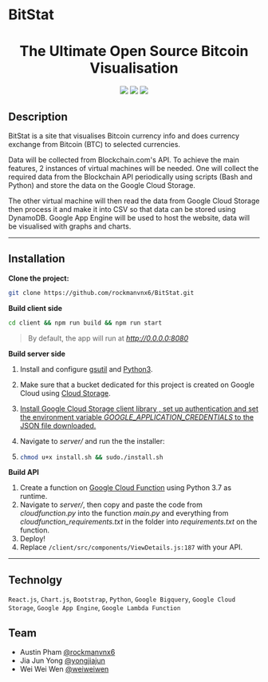 # BitStat
<h1 align="center">
  The Ultimate Open Source Bitcoin Visualisation
</h1>
<p align="center">
<img src="https://img.shields.io/badge/%E2%9C%94%20Code%20Quality-A-green.svg">
<img src="https://img.shields.io/badge/Mobile%20Compatibility-A-red.svg">
<img src="https://img.shields.io/badge/License-MIT-blue.svg">
</p>

## Description

BitStat is a site that visualises Bitcoin currency info and does currency exchange from Bitcoin (BTC) to selected currencies.

Data will be collected from Blockchain.com's API. To achieve the main features, 2 instances of virtual machines will be needed. One will collect the required data from the Blockchain API periodically using scripts (Bash and Python) and store the data on the Google Cloud Storage.

The other virtual machine will then read the data from Google Cloud Storage then process it and make it into CSV so that data can be stored using DynamoDB. Google App Engine will be used to host the website, data will be visualised with graphs and charts.
<hr />

## Installation

**Clone the project:**

```bash
git clone https://github.com/rockmanvnx6/BitStat.git
```

**Build client side**

```bash
cd client && npm run build && npm run start
```

> By default, the app will run at *http://0.0.0.0:8080*

**Build server side**

1. Install and configure [gsutil](https://cloud.google.com/storage/docs/gsutil_install) and [Python3](https://docs.python-guide.org/starting/install3/linux/).

2. Make sure that a bucket dedicated for this project is created on Google Cloud using [Cloud Storage](https://console.cloud.google.com/storage/).

3. [Install Google Cloud Storage client library , set up authentication and set the environment variable *GOOGLE_APPLICATION_CREDENTIALS* to the JSON file downloaded.](https://cloud.google.com/storage/docs/reference/libraries#client-libraries-usage-python)

4. Navigate to *server/* and run the the installer:

5. ```bash
   chmod u+x install.sh && sudo./install.sh
   ```

**Build API**

1. Create a function on [Google Cloud Function](https://console.cloud.google.com/functions) using Python 3.7 as runtime.
2. Navigate to *server/*, then copy and paste the code from *cloudfunction.py* into the function *main.py* and everything from *cloudfunction_requirements.txt* in the folder into *requirements.txt* on the function.
3. Deploy!
4. Replace `/client/src/components/ViewDetails.js:187` with your API.

<hr />

## Technolgy
<code>React.js</code>, <code>Chart.js</code>, <code>Bootstrap</code>, <code>Python</code>, <code>Google Bigquery</code>, <code>Google Cloud Storage</code>, <code>Google App Engine</code>, `Google Lambda Function`

## Team
- Austin Pham [@rockmanvnx6](https://github.com/rockmanvnx6)
- Jia Jun Yong [@yongjiajun](https://github.com/yongjiajun)
- Wei Wei Wen [@weiweiwen](https://github.com/weiweiwen)

